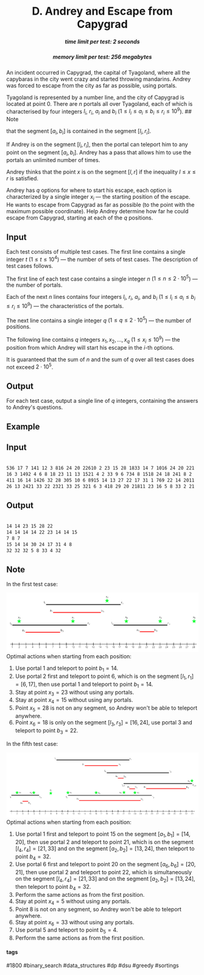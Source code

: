 <h1 style='text-align: center;'> D. Andrey and Escape from Capygrad</h1>

<h5 style='text-align: center;'>time limit per test: 2 seconds</h5>
<h5 style='text-align: center;'>memory limit per test: 256 megabytes</h5>

An incident occurred in Capygrad, the capital of Tyagoland, where all the capybaras in the city went crazy and started throwing mandarins. Andrey was forced to escape from the city as far as possible, using portals.

Tyagoland is represented by a number line, and the city of Capygrad is located at point $0$. There are $n$ portals all over Tyagoland, each of which is characterised by four integers $l_i$, $r_i$, $a_i$ and $b_i$ ($1 \le l_i \le a_i \le b_i \le r_i \le 10^9$). ## Note

 that the segment $[a_i, b_i]$ is contained in the segment $[l_i, r_i]$.

If Andrey is on the segment $[l_i, r_i]$, then the portal can teleport him to any point on the segment $[a_i, b_i]$. Andrey has a pass that allows him to use the portals an unlimited number of times.

Andrey thinks that the point $x$ is on the segment $[l, r]$ if the inequality $l \le x \le r$ is satisfied.

Andrey has $q$ options for where to start his escape, each option is characterized by a single integer $x_i$ — the starting position of the escape. He wants to escape from Capygrad as far as possible (to the point with the maximum possible coordinate). Help Andrey determine how far he could escape from Capygrad, starting at each of the $q$ positions.

## Input

Each test consists of multiple test cases. The first line contains a single integer $t$ ($1 \le t \le 10^4$) — the number of sets of test cases. The description of test cases follows.

The first line of each test case contains a single integer $n$ ($1 \le n \le 2 \cdot 10^5$) — the number of portals.

Each of the next $n$ lines contains four integers $l_i$, $r_i$, $a_i$, and $b_i$ $(1 \le l_i \le a_i \le b_i \le r_i \le 10^9)$ — the characteristics of the portals.

The next line contains a single integer $q$ ($1 \le q \le 2 \cdot 10^5$) — the number of positions.

The following line contains $q$ integers $x_1, x_2, \ldots, x_q$ ($1 \le x_i \le 10^9$) — the position from which Andrey will start his escape in the $i$-th options.

It is guaranteed that the sum of $n$ and the sum of $q$ over all test cases does not exceed $2 \cdot 10^5$.

## Output

For each test case, output a single line of $q$ integers, containing the answers to Andrey's questions.

## Example

## Input


```

536 17 7 141 12 3 816 24 20 22610 2 23 15 28 1833 14 7 1016 24 20 221 16 3 1492 4 6 8 18 23 11 13 1521 4 2 33 9 6 734 8 1518 24 18 241 8 2 411 16 14 1426 32 28 305 10 6 8915 14 13 27 22 17 31 1 769 22 14 2011 26 13 2421 33 22 2321 33 25 321 6 3 418 29 20 21811 23 16 5 8 33 2 21
```
## Output


```

14 14 23 15 28 22 
14 14 14 14 22 23 14 14 15 
7 8 7 
15 14 14 30 24 17 31 4 8 
32 32 32 5 8 33 4 32 

```
## Note

In the first test case:

 ![](images/35be30ef44300102f6f409cf61fcb04fe02d7b8e.png) Optimal actions when starting from each position: 

1. Use portal $1$ and teleport to point $b_1 = 14$.
2. Use portal $2$ first and teleport to point $6$, which is on the segment $[l_1, r_1] = [6, 17]$, then use portal $1$ and teleport to point $b_1 = 14$.
3. Stay at point $x_3=23$ without using any portals.
4. Stay at point $x_4=15$ without using any portals.
5. Point $x_5=28$ is not on any segment, so Andrey won't be able to teleport anywhere.
6. Point $x_6=18$ is only on the segment $[l_3, r_3] = [16, 24]$, use portal $3$ and teleport to point $b_3 = 22$.

In the fifth test case:

 ![](images/8eef240659546fbe6c5b7dde6e56e7ae98997f34.png) Optimal actions when starting from each position: 

1. Use portal $1$ first and teleport to point $15$ on the segment $[a_1, b_1] = [14, 20]$, then use portal $2$ and teleport to point $21$, which is on the segment $[l_4, r_4] = [21, 33]$ and on the segment $[a_2, b_2] = [13, 24]$, then teleport to point $b_4 = 32$.
2. Use portal $6$ first and teleport to point $20$ on the segment $[a_6, b_6] = [20, 21]$, then use portal $2$ and teleport to point $22$, which is simultaneously on the segment $[l_4, r_4] = [21, 33]$ and on the segment $[a_2, b_2] = [13, 24]$, then teleport to point $b_4 = 32$.
3. Perform the same actions as from the first position.
4. Stay at point $x_4=5$ without using any portals.
5. Point $8$ is not on any segment, so Andrey won't be able to teleport anywhere.
6. Stay at point $x_6=33$ without using any portals.
7. Use portal $5$ and teleport to point $b_5 = 4$.
8. Perform the same actions as from the first position.


#### tags 

#1800 #binary_search #data_structures #dp #dsu #greedy #sortings 